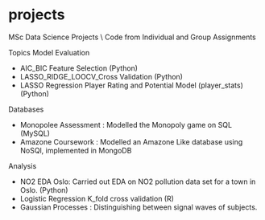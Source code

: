# projects
MSc Data Science Projects
\\ Code from Individual and Group Assignments

Topics 
Model Evaluation

- AIC_BIC Feature Selection (Python)
- LASSO_RIDGE_LOOCV_Cross Validation (Python)
- LASSO Regression Player Rating and Potential Model (player_stats)(Python) 

Databases
- Monopolee Assessment : Modelled the Monopoly game on SQL (MySQL)
- Amazone Coursework : Modelled an Amazone Like database using NoSQl, implemented in MongoDB

Analysis
- NO2 EDA Oslo: Carried out EDA on NO2 pollution data set for a town in Oslo. (Python)
- Logistic Regression K_fold cross validation (R)
- Gaussian Processes : Distinguishing between signal waves of subjects.
